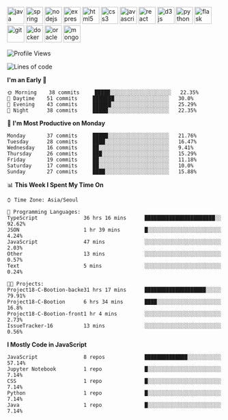 <p align="left">
    <img src="https://devicons.github.io/devicon/devicon.git/icons/java/java-original-wordmark.svg" alt="java" width="40" height="40"/>
    <img src="https://www.vectorlogo.zone/logos/springio/springio-icon.svg" alt="spring" width="40" height="40"/>
    <img src="https://devicons.github.io/devicon/devicon.git/icons/nodejs/nodejs-original-wordmark.svg" alt="nodejs" width="40" height="40"/>
    <img src="https://devicons.github.io/devicon/devicon.git/icons/express/express-original-wordmark.svg" alt="express" width="40" height="40"/>
    <img src="https://devicons.github.io/devicon/devicon.git/icons/html5/html5-original-wordmark.svg" alt="html5" width="40" height="40"/>
    <img src="https://devicons.github.io/devicon/devicon.git/icons/css3/css3-original-wordmark.svg" alt="css3" width="40" height="40"/>
    <img src="https://devicons.github.io/devicon/devicon.git/icons/javascript/javascript-original.svg" alt="javascript" width="40" height="40"/>
    <img src="https://devicons.github.io/devicon/devicon.git/icons/react/react-original-wordmark.svg" alt="react" width="40" height="40"/>
    <img src="https://devicons.github.io/devicon/devicon.git/icons/d3js/d3js-original.svg" alt="d3js" width="40" height="40"/>
    <img src="https://devicons.github.io/devicon/devicon.git/icons/python/python-original.svg" alt="python" width="40" height="40"/>
    <img src="https://www.vectorlogo.zone/logos/pocoo_flask/pocoo_flask-icon.svg" alt="flask" width="40" height="40"/>
    <img src="https://www.vectorlogo.zone/logos/git-scm/git-scm-icon.svg" alt="git" width="40" height="40"/>
    <img src="https://devicons.github.io/devicon/devicon.git/icons/docker/docker-original-wordmark.svg" alt="docker" width="40" height="40"/>
    <img src="https://devicons.github.io/devicon/devicon.git/icons/oracle/oracle-original.svg" alt="oracle" width="40" height="40"/>
    <img src="https://devicons.github.io/devicon/devicon.git/icons/mongodb/mongodb-original-wordmark.svg" alt="mongodb" width="40" height="40"/>
</p>

<!--START_SECTION:waka-->
![Profile Views](http://img.shields.io/badge/Profile%20Views-1-blue)

![Lines of code](https://img.shields.io/badge/From%20Hello%20World%20I%27ve%20Written-809898%20lines%20of%20code-blue)

**I'm an Early 🐤** 

```text
🌞 Morning    38 commits     █████░░░░░░░░░░░░░░░░░░░░   22.35% 
🌆 Daytime    51 commits     ███████░░░░░░░░░░░░░░░░░░   30.0% 
🌃 Evening    43 commits     ██████░░░░░░░░░░░░░░░░░░░   25.29% 
🌙 Night      38 commits     █████░░░░░░░░░░░░░░░░░░░░   22.35%

```
📅 **I'm Most Productive on Monday** 

```text
Monday       37 commits     █████░░░░░░░░░░░░░░░░░░░░   21.76% 
Tuesday      28 commits     ████░░░░░░░░░░░░░░░░░░░░░   16.47% 
Wednesday    16 commits     ██░░░░░░░░░░░░░░░░░░░░░░░   9.41% 
Thursday     26 commits     ███░░░░░░░░░░░░░░░░░░░░░░   15.29% 
Friday       19 commits     ██░░░░░░░░░░░░░░░░░░░░░░░   11.18% 
Saturday     17 commits     ██░░░░░░░░░░░░░░░░░░░░░░░   10.0% 
Sunday       27 commits     ████░░░░░░░░░░░░░░░░░░░░░   15.88%

```


📊 **This Week I Spent My Time On** 

```text
⌚︎ Time Zone: Asia/Seoul

💬 Programming Languages: 
TypeScript               36 hrs 16 mins      ███████████████████████░░   92.62% 
JSON                     1 hr 39 mins        █░░░░░░░░░░░░░░░░░░░░░░░░   4.24% 
JavaScript               47 mins             ░░░░░░░░░░░░░░░░░░░░░░░░░   2.03% 
Other                    13 mins             ░░░░░░░░░░░░░░░░░░░░░░░░░   0.57% 
Text                     5 mins              ░░░░░░░░░░░░░░░░░░░░░░░░░   0.24%

🐱‍💻 Projects: 
Project18-C-Bootion-backe31 hrs 17 mins      ████████████████████░░░░░   79.91% 
Project18-C-Bootion      6 hrs 34 mins       ████░░░░░░░░░░░░░░░░░░░░░   16.8% 
Project18-C-Bootion-front1 hr 4 mins         ░░░░░░░░░░░░░░░░░░░░░░░░░   2.73% 
IssueTracker-16          13 mins             ░░░░░░░░░░░░░░░░░░░░░░░░░   0.56%

```

**I Mostly Code in JavaScript** 

```text
JavaScript               8 repos             ██████████████░░░░░░░░░░░   57.14% 
Jupyter Notebook         1 repo              █░░░░░░░░░░░░░░░░░░░░░░░░   7.14% 
CSS                      1 repo              █░░░░░░░░░░░░░░░░░░░░░░░░   7.14% 
Python                   1 repo              █░░░░░░░░░░░░░░░░░░░░░░░░   7.14% 
Java                     1 repo              █░░░░░░░░░░░░░░░░░░░░░░░░   7.14%

```



<!--END_SECTION:waka-->
